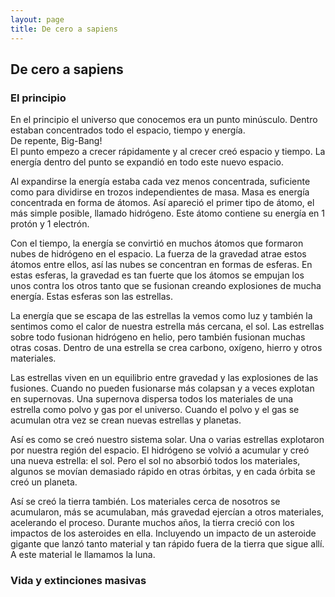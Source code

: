 ```yaml
---
layout: page
title: De cero a sapiens
---
```

## De cero a sapiens

### El principio
En el principio el universo que conocemos era un punto minúsculo. Dentro estaban concentrados todo el espacio, tiempo y energía.     
De repente, Big-Bang!   
El punto empezo a crecer rápidamente y al crecer creó espacio y tiempo. La energía dentro del punto se expandió en todo este nuevo espacio.

Al expandirse la energía estaba cada vez menos concentrada, suficiente como para dividirse en trozos independientes de masa. 
Masa es energía concentrada en forma de átomos. Así apareció el primer tipo de átomo, el más simple posible, llamado hidrógeno. Este átomo contiene su energía en 1 protón y 1 electrón.

Con el tiempo, la energía se convirtió en muchos átomos que formaron nubes de hidrógeno en el espacio. La fuerza de la gravedad atrae estos átomos entre ellos, así las nubes se concentran en formas de esferas. En estas esferas, la gravedad es tan fuerte que los átomos se empujan los unos contra los otros tanto que se fusionan creando explosiones de mucha energía. Estas esferas son las estrellas.


La energía que se escapa de las estrellas la vemos como luz y también la sentimos como el calor de nuestra estrella más cercana, el sol. Las estrellas sobre todo fusionan hidrógeno en helio, pero también fusionan muchas otras cosas. Dentro de una estrella se crea carbono, oxígeno, hierro y otros materiales. 

Las estrellas viven en un equilibrio entre gravedad y las explosiones de las fusiones. Cuando no pueden fusionarse más colapsan y a veces explotan en supernovas. Una supernova dispersa todos los materiales de una estrella como polvo y gas por el universo. Cuando el polvo y el gas se acumulan otra vez se crean nuevas estrellas y planetas.

Así es como se creó nuestro sistema solar. Una o varias estrellas explotaron por nuestra región del espacio. El hidrógeno se volvió a acumular y creó una nueva estrella: el sol. Pero el sol no absorbió todos los materiales, algunos se movían demasiado rápido en otras órbitas, y en cada órbita se creó un planeta. 

Así se creó la tierra también. Los materiales cerca de nosotros se acumularon, más se acumulaban, más gravedad ejercían a otros materiales, acelerando el proceso. Durante muchos años, la tierra creció con los impactos de los asteroides en ella. Incluyendo un impacto de un asteroide gigante que lanzó tanto material y tan rápido fuera de la tierra que sigue allí. A este material le llamamos la luna. 

### Vida y extinciones masivas



